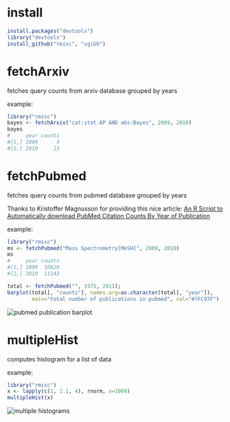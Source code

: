 # install

```R
install.packages("devtools")
library("devtools")
install_github("rmisc", "sgibb")
```


# fetchArxiv

fetches query counts from arxiv database grouped by years

example:

```R
library("rmisc")
bayes <- fetchArxiv("cat:stat.AP AND abs:Bayes", 2009, 2010)
bayes
#     year counts
#[1,] 2009      4
#[2,] 2010     13
```


# fetchPubmed

fetches query counts from pubmed database grouped by years

Thanks to Kristoffer Magnusson for providing this nice article: 
[An R Script to Automatically download PubMed Citation Counts By Year of
Publication](http://rpsychologist.com/an-r-script-to-automatically-look-at-pubmed-citation-counts-by-year-of-publication/)

example:

```R
library("rmisc")
ms <- fetchPubmed("Mass Spectrometry[MeSH]", 2009, 2010)
ms
#     year counts
#[1,] 2009  10829
#[2,] 2010  11143

total <- fetchPubmed("", 1975, 2011);
barplot(total[, "counts"], names.arg=as.character(total[, "year"]),
        main="total number of publications in pubmed", col="#7FC97F")
```
![pubmed publication barplot](https://github.com/sgibb/rmisc/raw/master/images/totalNumberPubmed.png)


# multipleHist

computes histogram for a list of data

example:
```R
library("rmisc")
x <- lapply(c(1, 1.1, 4), rnorm, n=1000)
multipleHist(x)
```
![multiple histograms](https://github.com/sgibb/rmisc/raw/master/images/multipleHist.png)

